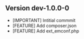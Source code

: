 ## Version dev-1.0.0-0
- [IMPORTANT] Intitial commmit
- [FEATURE] Add composer.json
- [FEATURE] Add ext_emconf.php
